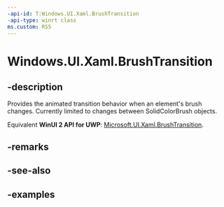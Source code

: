```yaml
---
-api-id: T:Windows.UI.Xaml.BrushTransition
-api-type: winrt class
ms.custom: RS5
---
```


<!-- Class syntax.
public class BrushTransition 
-->

# Windows.UI.Xaml.BrushTransition

## -description
Provides the animated transition behavior when an element's brush changes. Currently limited to changes between SolidColorBrush objects.

Equivalent **WinUI 2 API for UWP**: [Microsoft.UI.Xaml.BrushTransition](/windows/winui/api/microsoft.ui.xaml.brushtransition).

## -remarks

## -see-also

## -examples

